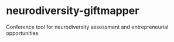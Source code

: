 # neurodiversity-giftmapper
Conference tool for neurodiversity assessment and entrepreneurial opportunities
